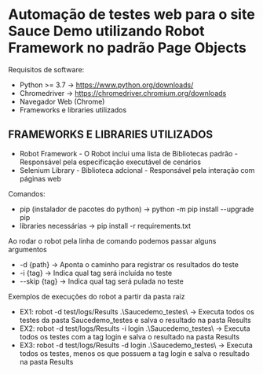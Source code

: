 
# Automação de testes web para o site Sauce Demo utilizando Robot Framework no padrão Page Objects

 Requisitos de software:

* Python >= 3.7 -> https://www.python.org/downloads/
* Chromedriver -> https://chromedriver.chromium.org/downloads
* Navegador Web (Chrome)
* Frameworks e libraries utilizados

## FRAMEWORKS E LIBRARIES UTILIZADOS

* Robot Framework  - O Robot inclui uma lista de Bibliotecas padrão - Responsável pela especificação executável de cenários
* Selenium Library - Biblioteca adcional                            - Responsável pela interação com páginas web

Comandos:
+ pip (instalador de pacotes do python) -> python -m pip install --upgrade pip
+ libraries necessárias -> pip install -r requirements.txt 


Ao rodar o robot pela linha de comando podemos passar alguns argumentos
* -d {path}             -> Aponta o caminho para registrar os resultados do teste
* -i {tag}              -> Indica qual tag será incluída no teste
* --skip {tag}          -> Indica qual tag será pulada no teste

Exemplos de execuções do robot a partir da pasta raiz

* EX1:  robot -d test/logs/Results .\Saucedemo_testes\              -> Executa todos os testes da pasta Saucedemo_testes e salva o resultado na pasta Results
* EX2:  robot -d test/logs/Results -i login .\Saucedemo_testes\     -> Executa todos os testes com a tag login e salva o resultado na pasta Results
* EX3:  robot -d test/logs/Results -d login .\Saucedemo_testes\     -> Executa todos os testes, menos os que possuem a tag login e salva o resultado na pasta Results

